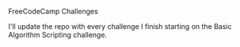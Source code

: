 FreeCodeCamp Challenges

I'll update the repo with every challenge I finish starting on the Basic Algorithm Scripting challenge.
